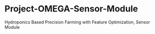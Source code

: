 # Project-OMEGA-Sensor-Module
Hydroponics Based Precision Farming with Feature Optimization, Sensor Module

